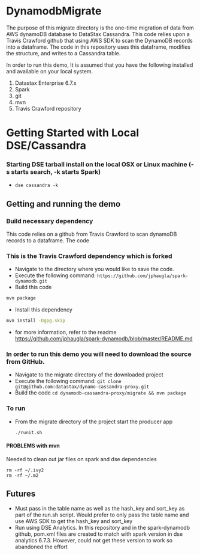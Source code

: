 # DynamodbMigrate

The purpose of this migrate directory is the one-time migration of data from AWS dynamoDB database to DataStax Cassandra.  This code relies upon a Travis Crawford github that using AWS SDK to scan the DynamoDB records into a dataframe.  The code in this repository uses this dataframe, modifies the structure, and writes to a Cassandra table.

In order to run this demo, It is assumed that you have the following installed and available on your local system.

  1. Datastax Enterprise 6.7.x
  2. Spark
  3. git
  4. mvn
  5. Travis Crawford repository


# Getting Started with Local DSE/Cassandra


### Starting DSE tarball install on the local OSX or Linux machine (-s starts search, -k starts Spark)

  * `dse cassandra -k` 
  
## Getting and running the demo

  

### Build necessary dependency

  This code relies on a github from Travis Crawford to scan dynamoDB records to a dataframe.  The code 

### This is the Travis Crawford dependency which is forked 

  * Navigate to the directory where you would like to save the code.
  * Execute the following command:
	`https://github.com/jphaugla/spark-dynamodb.git`
  * Build this code
```bash
mvn package
```
  * Install this dependency
```bash
mvn install -Dgpg.skip
```
  * for more information, refer to the readme
https://github.com/jphaugla/spark-dynamodb/blob/master/README.md


### In order to run this demo you will need to download the source from GitHub.

  * Navigate to the migrate directory of the downloaded project
  * Execute the following command:
       `git clone git@github.com:datastax/dynamo-cassandra-proxy.git`
  * Build the code 
	`cd dynamodb-cassandra-proxy/migrate && mvn package`
  

### To run 

  * From the migrate directory of the project start the producer app
  
	`./runit.sh`
    
  
####  PROBLEMS with mvn
Needed to clean out jar files on spark and dse dependencies

	rm -rf ~/.ivy2
	rm -rf ~/.m2
## Futures

   * Must pass in the table name as well as the hash_key and sort_key as part of the run.sh script.  Would prefer to only pass the table name and use AWS SDK to get the hash_key and sort_key
   * Run using DSE Analytics.  In this repository and in the spark-dynamodb github, pom.xml files are created to match with spark version in dse analytics 6.7.3.  However, could not get these version to work so abandoned the effort
